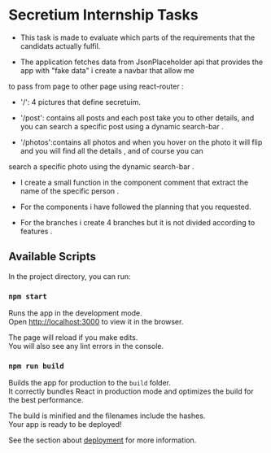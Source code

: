 # Secretium Internship Tasks

- This task is made to evaluate which parts of the requirements that the candidats actually fulfil.

- The application fetches data from JsonPlaceholder api that provides the app with "fake data" i create a navbar that allow me

to pass from page to other page using react-router :

- '/': 4 pictures that define secretuim.

- '/post': contains all posts and each post take you to other details, and you can search a specific post using a dynamic search-bar .

- '/photos':contains all photos and when you hover on the photo it will flip and you will find all the details , and of course you can

search a specific photo using the dynamic search-bar .

- I create a small function in the component comment that extract the name of the specific person .

- For the components i have followed the planning that you requested.

- For the branches i create 4 branches but it is not divided according to features .

## Available Scripts

In the project directory, you can run:

### `npm start`

Runs the app in the development mode.\
Open [http://localhost:3000](http://localhost:3000) to view it in the browser.

The page will reload if you make edits.\
You will also see any lint errors in the console.

### `npm run build`

Builds the app for production to the `build` folder.\
It correctly bundles React in production mode and optimizes the build for the best performance.

The build is minified and the filenames include the hashes.\
Your app is ready to be deployed!

See the section about [deployment](https://facebook.github.io/create-react-app/docs/deployment) for more information.
